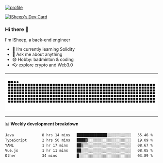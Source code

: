 [![profile](https://user-images.githubusercontent.com/54968314/208005045-e4b42f3b-833d-4242-bfcc-e764865553a2.svg)](https://www.calligrapher.ai/)

<a href="https://app.daily.dev/linziyang1106"><img src="https://api.daily.dev/devcards/v2/i4Spwx5Skx5FpTqWcwoit.png?r=kgx&type=wide" width="652" alt="ISheep's Dev Card"/></a>

### Hi there 🐏

I'm ISheep, a back-end engineer

- 🔭 I’m currently learning Solidity
- 💬 Ask me about anything
- 😄 Hobby: badminton & coding
- 👓 explore crypto and Web3.0

-------

![](https://raw.githubusercontent.com/ISheepp/ISheepp/output/github-contribution-grid-snake.svg)

-------

📊 **Weekly development breakdown**
<!--START_SECTION:waka-->

```txt
Java             8 hrs 14 mins   ██████████████░░░░░░░░░░░   55.46 %
TypeScript       2 hrs 50 mins   ████▓░░░░░░░░░░░░░░░░░░░░   19.09 %
YAML             1 hr 17 mins    ██▒░░░░░░░░░░░░░░░░░░░░░░   08.67 %
Vue.js           1 hr 11 mins    ██░░░░░░░░░░░░░░░░░░░░░░░   08.05 %
Other            34 mins         █░░░░░░░░░░░░░░░░░░░░░░░░   03.89 %
```

<!--END_SECTION:waka-->
